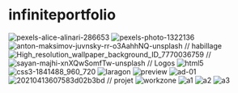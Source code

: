 # infiniteportfolio

![pexels-alice-alinari-286653](https://github.com/magicickey/infiniteportfolio/blob/main/pexels-alice-alinari-2866531.jpg?raw=true)
![pexels-photo-1322136](https://github.com/magicickey/infiniteportfolio/blob/main/pexels-photo-1322136.jpeg?raw=true)
![anton-maksimov-juvnsky-rr-o3AahhNQ-unsplash](https://github.com/magicickey/infiniteportfolio/blob/main/anton-maksimov-juvnsky-rr-o3AahhNQ-unsplash.jpg?raw=true)
// habillage
![High_resolution_wallpaper_background_ID_7770036759](https://github.com/magicickey/infiniteportfolio/blob/main/High_resolution_wallpaper_background_ID_77700367591.jpg?raw=true)
//
![sayan-majhi-xnXQwSomfTw-unsplash](https://github.com/magicickey/infiniteportfolio/blob/main/sayan-majhi-xnXQwSomfTw-unsplash.jpg?raw=true)
// Logos
![html5](https://github.com/magicickey/infiniteportfolio/blob/main/html5.png?raw=true)
![css3-1841488_960_720](https://github.com/magicickey/infiniteportfolio/blob/main/css3-1841488_960_720.webp?raw=true)
![laragon](https://github.com/magicickey/infiniteportfolio/blob/main/laragon.jpg?raw=true)
![preview](https://github.com/magicickey/infiniteportfolio/blob/main/preview.png?raw=true)
![ad-01](https://github.com/magicickey/infiniteportfolio/blob/main/ad-01-.webp?raw=true)
![20210413607583d02b3bd](https://github.com/magicickey/infiniteportfolio/blob/main/20210413607583d02b3bd.jpeg?raw=true)
// projet
![workzone](https://github.com/magicickey/infiniteportfolio/blob/main/workzone.jpeg?raw=true)
![a1](https://github.com/magicickey/infiniteportfolio/blob/main/a1.jpeg?raw=true)
![a2](https://github.com/magicickey/infiniteportfolio/blob/main/a2.jpeg?raw=true)
![a3](https://github.com/magicickey/infiniteportfolio/blob/main/a3.jpeg?raw=true)
